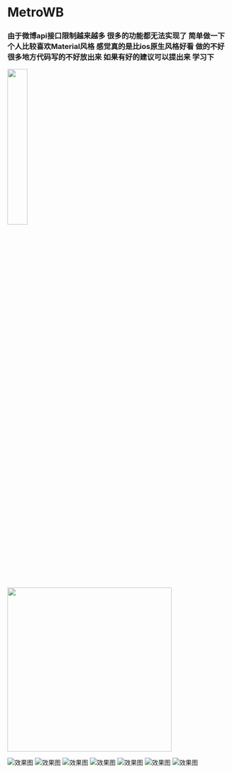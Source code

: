 # MetroWB

### 由于微博api接口限制越来越多 很多的功能都无法实现了 简单做一下 个人比较喜欢Material风格 感觉真的是比ios原生风格好看  做的不好 很多地方代码写的不好放出来 如果有好的建议可以提出来 学习下

<img src="https://github.com/wangzhibiao/MetroWB/blob/master/MetroWB/MetroWB/readmesrc/WechatIMG21.jpeg" width="30%" height="30%"/>

<a href="https://github.com/wangzhibiao/MetroWB/blob/master/MetroWB/MetroWB/readmesrc/WechatIMG21.jpeg">
  <img src="https://github.com/wangzhibiao/MetroWB/blob/master/MetroWB/MetroWB/readmesrc/WechatIMG21.jpeg" width="370" />
</a>

![效果图](https://github.com/wangzhibiao/MetroWB/blob/master/MetroWB/MetroWB/readmesrc/WechatIMG15.jpeg)
![效果图](https://github.com/wangzhibiao/MetroWB/blob/master/MetroWB/MetroWB/readmesrc/WechatIMG16.jpeg)
![效果图](https://github.com/wangzhibiao/MetroWB/blob/master/MetroWB/MetroWB/readmesrc/WechatIMG17.jpeg)
![效果图](https://github.com/wangzhibiao/MetroWB/blob/master/MetroWB/MetroWB/readmesrc/WechatIMG18.jpeg)
![效果图](https://github.com/wangzhibiao/MetroWB/blob/master/MetroWB/MetroWB/readmesrc/WechatIMG19.jpeg)
![效果图](https://github.com/wangzhibiao/MetroWB/blob/master/MetroWB/MetroWB/readmesrc/WechatIMG20.jpeg)
![效果图](https://github.com/wangzhibiao/MetroWB/blob/master/MetroWB/MetroWB/readmesrc/WechatIMG21.jpeg)

